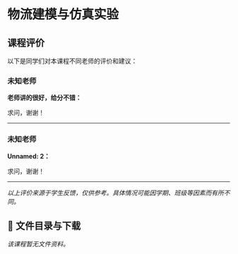 # 物流建模与仿真实验

## 课程评价

以下是同学们对本课程不同老师的评价和建议：

### 未知老师

**老师讲的很好，给分不错：**

求问，谢谢！

---

### 未知老师

**Unnamed: 2：**

求问，谢谢！

---

*以上评价来源于学生反馈，仅供参考。具体情况可能因学期、班级等因素而有所不同。*
## 📄 文件目录与下载

_该课程暂无文件资料。_
